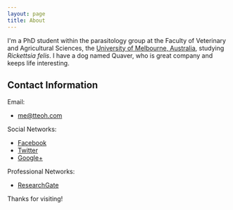 ```yaml
---
layout: page
title: About
---
```


I'm a PhD student within the parasitology group at the Faculty of Veterinary and Agricultural Sciences, the [University of Melbourne, Australia](http://www.unimelb.edu.au), studying *Rickettsia felis*. I have a dog named Quaver, who is great company and keeps life interesting. 

## Contact Information

Email:

* <a href="mailto:me@tteoh.com">me@tteoh.com</a>

Social Networks:

* [Facebook](http://www.facebook.com/tteoh)
* [Twitter](http://www.twitter.com/tteoh)
* [Google+](http://www.google.com/+ThomasTeoh)

Professional Networks:

* [ResearchGate](http://www.researchgate.net/profile/Yen_Thon_Thomas_Teoh)

Thanks for visiting!